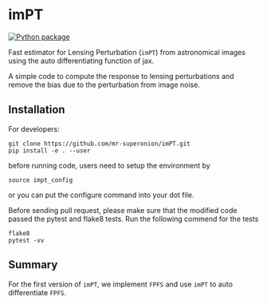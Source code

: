 # imPT
[![Python package](https://github.com/mr-superonion/lensPT/actions/workflows/python-package.yml/badge.svg)](https://github.com/mr-superonion/lensPT/actions/workflows/python-package.yml)

Fast estimator for Lensing Perturbation (`imPT`) from astronomical images
using the auto differentiating function of jax.

A simple code to compute the response to lensing perturbations and remove the
bias due to the perturbation from image noise.


## Installation

For developers:
```shell
git clone https://github.com/mr-superonion/imPT.git
pip install -e . --user
```
before running code, users need to setup the environment by
```shell
source impt_config
```
or you can put the configure command into your dot file.

Before sending pull request, please make sure that the modified code passed the
pytest and flake8 tests. Run the following commend for the tests
```shell
flake8
pytest -vv
```

## Summary
For the first version of `imPT`, we implement `FPFS` and use `imPT` to auto
differentiate `FPFS`.
